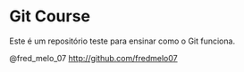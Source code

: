 # Git Course

Este é um repositório teste para ensinar como o Git funciona.

@fred_melo_07
http://github.com/fredmelo07

